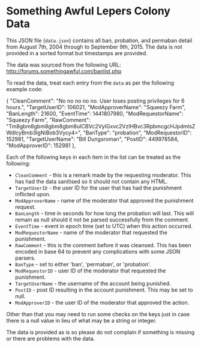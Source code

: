 Something Awful Lepers Colony Data
==================================

This JSON file (`data.json`) contains all ban, probation, and permaban detail
from August 7th, 2004 through to September 9th, 2015. The data is not provided
in a sorted format but timestamps are provided.

The data was sourced from the following URL:
http://forums.somethingawful.com/banlist.php

To read the data, treat each entry from the `data` as per the following example
code:

  {
      "CleanComment": "No no no no no.  User loses posting privileges for 6 hours.",
      "TargetUserID": 106021,
      "ModApproverName": "Squeezy Farm",
      "BanLength": 21600,
      "EventTime": 1441807980,
      "ModRequestorName": "Squeezy Farm",
      "RawComment": "Tm8gbm8gbm8gbm8gbm8uICBVc2VyIGxvc2VzIHBvc3RpbmcgcHJpdmlsZWdlcyBmb3IgNiBob3Vycy4=",
      "BanType": "probation",
      "ModRequestorID": 152981,
      "TargetUserName": "Bill Dungsroman",
      "PostID": 449978584,
      "ModApproverID": 152981
  },

Each of the following keys in each item in the list can be treated as the
following:

* `CleanComment` - this is a remark made by the requesting moderator. This has
had the data sanitised so it should not contain any HTML.
* `TargetUserID` - the user ID for the user that has had the punishment
inflicted upon.
* `ModApproverName` - name of the moderator that approved the punishment
request.
* `BanLength` - time in seconds for how long the probation will last. This will
remain as null should it not be parsed successfully from the comment.
* `EventTime` - event in epoch time (set to UTC) when this action occurred.
* `ModRequestorName` - name of the moderator that requested the punishment.
* `RawComment` - this is the comment before it was cleansed. This has been
encoded in base 64 to prevent any complications with some JSON parsers.
* `BanType` - set to either 'ban', 'permaban', or 'probation'.
* `ModRequestorID` - user ID of the moderator that requested the punishment.
* `TargetUserName` - the username of the account being punished.
* `PostID` - post ID resulting in the account punishment. This may be set to
null.
* `ModApproverID` - the user ID of the moderator that approved the action.

Other than that you may need to run some checks on the keys just in case there
is a null value in lieu of what may be a string or integer.

The data is provided as is so please do not complain if something is missing
or there are problems with the data.
